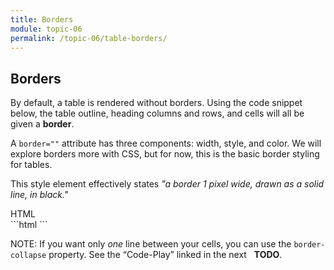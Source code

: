 ```yaml
---
title: Borders
module: topic-06
permalink: /topic-06/table-borders/
---
```


<div class="divider-heading"></div>

## Borders

By default, a table is rendered without borders. Using the code snippet below, the table outline, heading columns and rows, and cells will all be given a **border**.

A `border=""` attribute has three components: width, style, and color. We will explore borders more with CSS, but for now, this is the basic border styling for tables.

This style element effectively states _"a border 1 pixel wide, drawn as a solid line, in black."_

<div class="code-heading">
  <span class="html">HTML</span>
</div>
```html
<style>
    table, th, td {
      border: 1px solid black;
    }
</style>
```


<div class="codepen-embed">
  <p data-height="400" data-theme-id="30567" data-slug-hash="JjXzypy" data-default-tab="html,result" data-user="retrog4m3r" data-embed-version="2" data-pen-title="Tables - Borders" class="codepen"></p>
</div>


<span class="label label-info">NOTE:</span> If you want only _one_ line between your cells, you can use the `border-collapse` property. See the “Code-Play” linked in the next &nbsp;<i class="fa fa-check-square-o" aria-hidden="true"></i> **TODO**.

